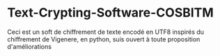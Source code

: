 # Text-Crypting-Software-COSBITM
Ceci est un soft de chiffrement de texte encodé en UTF8 inspirés du chiffrement de Vigenere, en python, suis ouvert à toute proposition d'améliorations
